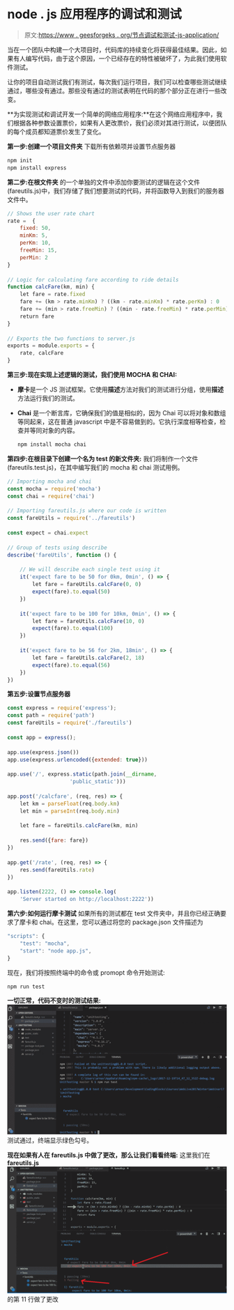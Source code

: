 # node . js 应用程序的调试和测试

> 原文:[https://www . geesforgeks . org/节点调试和测试-js-application/](https://www.geeksforgeeks.org/debugging-and-testing-of-a-node-js-application/)

当在一个团队中构建一个大项目时，代码库的持续变化将获得最佳结果。因此，如果有人编写代码，由于这个原因，一个已经存在的特性被破坏了，为此我们使用软件测试。

让你的项目自动测试我们有测试，每次我们运行项目，我们可以检查哪些测试继续通过，哪些没有通过。那些没有通过的测试表明在代码的那个部分正在进行一些改变。

**为实现测试和调试开发一个简单的网络应用程序:**在这个网络应用程序中，我们根据各种参数设置票价，如果有人更改票价，我们必须对其进行测试，以便团队的每个成员都知道票价发生了变化。

**第一步:创建一个项目文件夹**
下载所有依赖项并设置节点服务器

```js
npm init
npm install express

```

**第二步:在根文件夹**
的一个单独的文件中添加你要测试的逻辑在这个文件(fareutils.js)中，我们存储了我们想要测试的代码，并将函数导入到我们的服务器文件中。

```js
// Shows the user rate chart
rate =  {
    fixed: 50,
    minKm: 5,
    perKm: 10,
    freeMin: 15,
    perMin: 2
}

// Logic for calculating fare according to ride details
function calcFare(km, min) {
    let fare = rate.fixed
    fare += (km > rate.minKm) ? ((km - rate.minKm) * rate.perKm) : 0
    fare += (min > rate.freeMin) ? ((min - rate.freeMin) * rate.perMin) : 0
    return fare
}

// Exports the two functions to server.js
exports = module.exports = {
    rate, calcFare
}
```

**第三步:现在实现上述逻辑的测试，我们使用 MOCHA 和 CHAI:**

*   **摩卡**是一个 JS 测试框架。它使用**描述**方法对我们的测试进行分组，使用**描述**方法运行我们的测试。
*   **Chai** 是一个断言库，它确保我们的值是相似的，因为 Chai 可以将对象和数组等同起来，这在普通 javascript 中是不容易做到的。它执行深度相等检查，检查并等同对象的内容。

    ```js
    npm install mocha chai

    ```

**第四步:在根目录下创建一个名为 test 的新文件夹:**
我们将制作一个文件(fareutils.test.js)，在其中编写我们的 mocha 和 chai 测试用例。

```js
// Importing mocha and chai
const mocha = require('mocha')
const chai = require('chai')

// Importing fareutils.js where our code is written
const fareUtils = require('../fareutils')

const expect = chai.expect

// Group of tests using describe
describe('fareUtils', function () {

    // We will describe each single test using it
    it('expect fare to be 50 for 0km, 0min', () => {
        let fare = fareUtils.calcFare(0, 0)
        expect(fare).to.equal(50)
    })

    it('expect fare to be 100 for 10km, 0min', () => {
        let fare = fareUtils.calcFare(10, 0)
        expect(fare).to.equal(100)
    })

    it('expect fare to be 56 for 2km, 18min', () => {
        let fare = fareUtils.calcFare(2, 18)
        expect(fare).to.equal(56)
    })
})
```

**第五步:设置节点服务器**

```js
const express = require('express');
const path = require('path')
const fareUtils = require('./fareutils')

const app = express();

app.use(express.json())
app.use(express.urlencoded({extended: true}))

app.use('/', express.static(path.join(__dirname,
                    'public_static')))

app.post('/calcfare', (req, res) => {
    let km = parseFloat(req.body.km)
    let min = parseInt(req.body.min)

    let fare = fareUtils.calcFare(km, min)

    res.send({fare: fare})
})

app.get('/rate', (req, res) => {
    res.send(fareUtils.rate)
})

app.listen(2222, () => console.log(
    'Server started on http://localhost:2222'))
```

**第六步:如何运行摩卡测试**
如果所有的测试都在 test 文件夹中，并且你已经正确要求了摩卡和 chai。在这里，您可以通过将您的 package.json 文件描述为

```js
"scripts": {
    "test": "mocha",
    "start": "node app.js",
} 

```

现在，我们将按照终端中的命令或 promopt 命令开始测试:

```js
npm run test

```

**一切正常，代码不变时的测试结果:**
![](img/0b70b1852528799309e0d10a8c5685a9.png)
测试通过，终端显示绿色勾号。

**现在如果有人在 fareutils.js 中做了更改，那么让我们看看终端:**
这里我们在 **fareutils.js**
![](img/9facc402131c513e161754a60daffdd3.png)的第 11 行做了更改